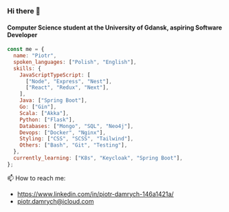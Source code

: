### Hi there 👋 
#### Computer Science student at the University of Gdansk, aspiring Software Developer

```javascript
const me = {
  name: "Piotr",
  spoken_languages: ["Polish", "English"],
  skills: {
    JavaScriptTypeScript: [
      ["Node", "Express", "Nest"],
      ["React", "Redux", "Next"],
    ],
    Java: ["Spring Boot"],
    Go: ["Gin"],
    Scala: ["Akka"],
    Python: ["Flask"],
    Databases: ["Mongo", "SQL", "Neo4j"],
    Devops: ["Docker", "Nginx"],
    Styling: ["CSS", "SCSS", "Tailwind"],
    Others: ["Bash", "Git", "Testing"],
  },
  currently_learning: ["K8s", "Keycloak", "Spring Boot"],
};
```

📫 How to reach me:
- https://www.linkedin.com/in/piotr-damrych-146a1421a/
- piotr.damrych@icloud.com

<!--
**piotrd22/piotrd22** is a ✨ _special_ ✨ repository because its `README.md` (this file) appears on your GitHub profile.

Here are some ideas to get you started:

- 🔭 I’m currently working on ...
- 🌱 I’m currently learning ...
- 👯 I’m looking to collaborate on ...
- 🤔 I’m looking for help with ...
- 💬 Ask me about ...
- 📫 How to reach me: ...
- 😄 Pronouns: ...
- ⚡ Fun fact: ...
-->
